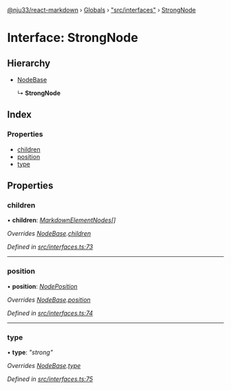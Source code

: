 [@nju33/react-markdown](../README.md) › [Globals](../globals.md) › ["src/interfaces"](../modules/_src_interfaces_.md) › [StrongNode](_src_interfaces_.strongnode.md)

# Interface: StrongNode

## Hierarchy

* [NodeBase](_src_interfaces_.nodebase.md)

  ↳ **StrongNode**

## Index

### Properties

* [children](_src_interfaces_.strongnode.md#children)
* [position](_src_interfaces_.strongnode.md#position)
* [type](_src_interfaces_.strongnode.md#type)

## Properties

###  children

• **children**: *[MarkdownElementNodes](../modules/_src_interfaces_.md#markdownelementnodes)[]*

*Overrides [NodeBase](_src_interfaces_.nodebase.md).[children](_src_interfaces_.nodebase.md#optional-children)*

*Defined in [src/interfaces.ts:73](https://github.com/nju33/react-markdown/blob/3889a1e/src/interfaces.ts#L73)*

___

###  position

• **position**: *[NodePosition](_src_interfaces_.nodeposition.md)*

*Overrides [NodeBase](_src_interfaces_.nodebase.md).[position](_src_interfaces_.nodebase.md#position)*

*Defined in [src/interfaces.ts:74](https://github.com/nju33/react-markdown/blob/3889a1e/src/interfaces.ts#L74)*

___

###  type

• **type**: *"strong"*

*Overrides [NodeBase](_src_interfaces_.nodebase.md).[type](_src_interfaces_.nodebase.md#type)*

*Defined in [src/interfaces.ts:75](https://github.com/nju33/react-markdown/blob/3889a1e/src/interfaces.ts#L75)*
